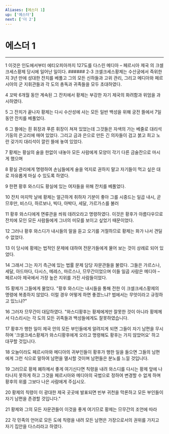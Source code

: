 ```yaml
---
Aliases: [에스더 1]
up: ['에스더']
next: ['더 2']
---
```

# 에스더 1

***


1 이것은 인도에서부터 에티오피아까지 127도를 다스린 메디아 – 페르시아 제국 의 크셀크세스황제 당시에 일어난 일이다. ###### 2-3 크셀크세스황제는 수산궁에서 즉위한 지 3년 만에 성대한 잔치를 베풀고 그의 모든 신하들과 고위 관리, 그리고 메디아와 페르시아의 군 지휘관들과 각 도의 총독과 귀족들을 모두 초대하였다. 

4 꼬박 6개월 동안 계속된 그 잔치에서 황제는 부강한 자기 제국의 화려함과 위엄을 과시하였다. 

5 그 잔치가 끝나자 황제는 다시 수산성에 사는 모든 일반 백성을 위해 궁전 뜰에서 7일 동안 잔치를 베풀었다. 

6 그 뜰에는 흰 휘장과 푸른 휘장이 쳐져 있었는데 그것들은 자색의 가는 베줄로 대리석 기둥의 은고리에 매여 있었다. 그리고 금과 은으로 만든 긴 의자들이 검고 붉고 희고 노란 갖가지 대리석이 깔린 뜰에 놓여 있었다. 

7 황제는 황실의 술을 한없이 내놓아 모든 사람에게 모양이 각기 다른 금술잔으로 마시게 했으며 

8 황실 관리에게 명령하여 손님들에게 술을 억지로 권하지 말고 자기들이 먹고 싶은 대로 자유롭게 마실 수 있도록 하였다. 

9 한편 황후 와스디도 황실에 있는 여자들을 위해 잔치를 베풀었다. 

10 잔치 마지막 날에 황제는 얼근하게 취하자 기분이 좋아 그를 시중드는 일곱 내시, 곧 므후만, 비스다, 하르보나, 빅다, 아박다, 세달, 가르가스를 불러 

11 황후 와스디에게 면류관을 씌워 데려오라고 명령하였다. 이것은 황후가 아름다우므로 잔치에 모인 모든 사람들에게 그녀의 미모를 보이고 싶었기 때문이었다. 

12 그러나 황후 와스디가 내시들의 말을 듣고 오기를 거절하므로 황제는 화가 나서 견딜 수 없었다. 

13 이 당시에 황제는 법적인 문제에 대하여 전문가들에게 물어 보는 것이 상례로 되어 있었다. 

14 그래서 그는 자기 측근에 있는 법률 문제 담당 자문관들을 불렀다. 그들은 가르스나, 세달, 아드마다, 다시스, 메레스, 마르스나, 므무간이었으며 이들 일곱 사람은 메디아 – 페르시아 제국에서 가장 높은 지위를 가진 사람들이었다. 

15 황제가 그들에게 물었다. "황후 와스디는 내시들을 통해 전한 이 크셀크세스황제의 명령에 복종하지 않았다. 이럴 경우 어떻게 하면 좋겠느냐? 법에서는 무엇이라고 규정하고 있느냐?" 

16 그러자 므무간이 대답하였다. "와스디황후는 황제에게만 잘못한 것이 아니라 황제께서 다스리시는 각 도의 모든 귀족들과 백성들에게도 잘못하였습니다. 

17 황후가 행한 일이 제국 안의 모든 부인들에게 알려지게 되면 그들이 자기 남편을 무시하며 '크셀크세스황제가 와스디황후에게 오라고 명령해도 황후는 가지 않았어요' 하고 대꾸할 것입니다. 

18 오늘이라도 페르시아와 메디아의 귀부인들이 황후가 행한 일을 들으면 그들의 남편에게 그런 식으로 말하여 남편을 멸시할 것이며 남편들은 분노를 느낄 것입니다. 

19 그러므로 황제 폐하께서 좋게 여기신다면 칙령을 내려 와스디를 다시는 황제 앞에 나타나지 못하게 하고 그것을 페르시아와 메디아의 국법으로 정하여 변경할 수 없게 하며 황후의 위를 그보다 나은 사람에게 주십시오. 

20 황제의 칙령이 이 광대한 제국 곳곳에 발표되면 빈부 귀천을 막론하고 모든 부인들이 자기 남편을 존경할 것입니다." 

21 황제와 그의 모든 자문관들이 이것을 좋게 여기므로 황제는 므무간의 조언에 따라 

22 각 민족의 언어로 모든 도에 칙령을 내려 모든 남편은 가장으로서의 권위를 가지고 자기 집안을 다스리라고 하였다.
